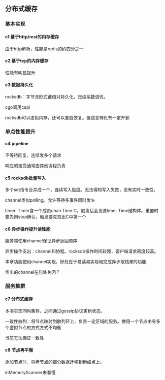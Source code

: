 ## 分布式缓存

### 基本实现

#### c1 基于http/rest的内存缓存

由于http解析，性能是redis的约四分之一

#### c2 基于tcp的内存缓存

性能有明显提升

#### c3 数据持久化

rocksdb：字节流形式键值对持久化。压缩系数调优。

cgo调用capi

rocksdb可以虚拟内存，还可以重启恢复。但语言转化有一定开销

### 单点性能提升

#### c4 pipeline

不等待回复，连续发多个请求

响应的接受通常由其他协程负责

#### c5 rocksdb批量写入

多个set指令合并成一个，连续写入磁盘。无法得知写入失败，没有实时一致性。

channel类似polling。允许等待多事件同时发生

timer. Timer含一个成员chan Time C，触发后会发送time. Time结构体。重置时要先用stop确认，触发要先取出C中第一个

#### c6 异步操作提升读性能

服务端使用channel保证异步返回顺序

异步操作支出：channel和协程。rocksdb操作时间较慢，客户端请求密度较高。

本章功能使用channel实现，好处在于易读易实现地完成异步取结果的功能

传出的channel在何处关闭？

### 服务集群

#### c7 分布式缓存

本书实现同构集群，之间通过gossip协议更新状态。

一致性散列：将节点映射到散列环上，负责一定区域的服务。使用一个节点由有多个虚拟节点的方式方式不均衡

当前无法保证一致性

#### c8 节点再平衡

添加节点时，将老节点的部分数据迁移到新结点上。

inMemoryScanner未看懂

